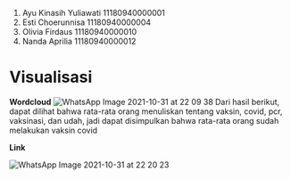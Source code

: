 1. Ayu Kinasih Yuliawati	11180940000001
2. Esti Choerunnisa	11180940000004
3. Olivia Firdaus	11180940000010
4. Nanda Aprilia	11180940000012


# **Visualisasi**
**Wordcloud**
![WhatsApp Image 2021-10-31 at 22 09 38](https://user-images.githubusercontent.com/81666254/139610129-34b4c17f-94cb-42e8-b94d-1b11d28048f9.jpeg)
Dari hasil berikut, dapat dilihat bahwa rata-rata orang menuliskan tentang vaksin, covid, pcr, vaksinasi, dan udah, jadi dapat disimpulkan bahwa rata-rata orang sudah melakukan vaksin covid

**Link**

![WhatsApp Image 2021-10-31 at 22 20 23](https://user-images.githubusercontent.com/81666254/139610508-3d8558ba-29bf-4778-9df2-24206fd103aa.jpeg)
